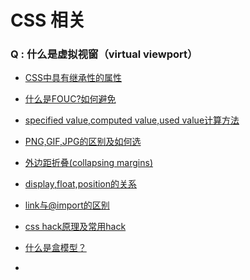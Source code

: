 # CSS 相关



### Q : 什么是虚拟视窗（virtual viewport）





- [CSS中具有继承性的属性](http://www.cnblogs.com/moyuling/p/9e8764999dc83bd26fd32c5c16fccc4b.html)
- [什么是FOUC?如何避免](http://www.cnblogs.com/moyuling/p/9030717.html)
- [specified value,computed value,used value计算方法](http://www.cnblogs.com/moyuling/p/9030774.html)
- [PNG,GIF,JPG的区别及如何选](http://www.cnblogs.com/moyuling/p/9030782.html)
- [外边距折叠(collapsing margins)](http://www.cnblogs.com/moyuling/p/9030794.html)
- [display,float,position的关系](http://www.cnblogs.com/moyuling/p/9030807.html)
- [link与@import的区别](http://www.cnblogs.com/moyuling/p/9030812.html)
- [css hack原理及常用hack](http://www.cnblogs.com/moyuling/p/9030816.html)



- [什么是盒模型？]()
- 

